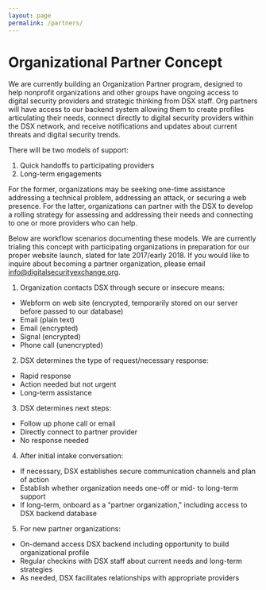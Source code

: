 ```yaml
---
layout: page
permalink: /partners/
---
```


# Organizational Partner Concept

We are currently building an Organization Partner program, designed to help nonprofit organizations and other groups have ongoing access to digital security providers and strategic thinking from DSX staff. Org partners will have access to our backend system allowing them to create profiles articulating their needs, connect directly to digital security providers within the DSX network, and receive notifications and updates about current threats and digital security trends.

There will be two models of support: 
1. Quick handoffs to participating providers
2. Long-term engagements

For the former, organizations may be seeking one-time assistance addressing a technical problem, addressing an attack, or securing a web presence. For the latter, organizations can partner with the DSX to develop a rolling strategy for assessing and addressing their needs and connecting to one or more providers who can help.

Below are workflow scenarios documenting these models. We are currently trialing this concept with participating organizations in preparation for our proper website launch, slated for late 2017/early 2018. If you would like to inquire about becoming a partner organization, please email <a href="info@digitalsecurityexchange.org">info@digitalsecurityexchange.org.

1. Organization contacts DSX through secure or insecure means:
  - Webform on web site (encrypted, temporarily stored on our server before passed to our database)
  - Email (plain text)
  - Email (encrypted)
  - Signal (encrypted)
  - Phone call (unencrypted)

2. DSX determines the type of request/necessary response:
  - Rapid response
  - Action needed but not urgent
  - Long-term assistance

3. DSX determines next steps:
  - Follow up phone call or email
  - Directly connect to partner provider
  - No response needed

4. After initial intake conversation:
  - If necessary, DSX establishes secure communication channels and plan of action
  - Establish whether organization needs one-off or mid- to long-term support
  - If long-term, onboard as a “partner organization," including access to DSX backend database

5. For new partner organizations:
  - On-demand access DSX backend including opportunity to build organizational profile
  - Regular checkins with DSX staff about current needs and long-term strategies
  - As needed, DSX facilitates relationships with appropriate providers

